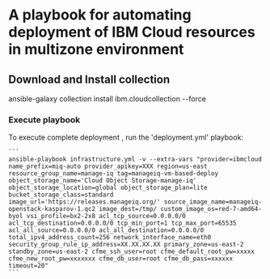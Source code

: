 # A playbook for automating deployment of IBM Cloud resources in multizone environment

## Download and Install collection

ansible-galaxy collection install ibm.cloudcollection --force

### Execute playbook
To execute complete deployment , run the 'deployment.yml' playbook:

    ```
    ansible-playbook infrastructure.yml -v --extra-vars "provider=ibmcloud name_prefix=miq-auto provider_apikey=XXX region=us-east resource_group_name=manage-iq tag=manageiq-vm-based-deploy object_storage_name='Cloud Object Storage-manage-iq' object_storage_location=global object_storage_plan=lite bucket_storage_class=standard image_url='https://releases.manageiq.org/' source_image_name=manageiq-openstack-kasparov-1.qc2 image_dest=/tmp/ custom_image_os=red-7-amd64-byol vsi_profile=bx2-2x8 acl_tcp_source=0.0.0.0/0 acl_tcp_destination=0.0.0.0/0 tcp_min_port=1 tcp_max_port=65535 acl_all_source=0.0.0.0/0 acl_all_destination=0.0.0.0/0 total_ipv4_address_count=256 network_interface_name=eth0 security_group_rule_ip_address=XX.XX.XX.XX primary_zone=us-east-2 standby_zone=us-east-2 cfme_ssh_user=root cfme_default_root_pw=xxxxx cfme_new_root_pw=xxxxxxx cfme_db_user=root cfme_db_pass=xxxxxx timeout=20"
    ```



